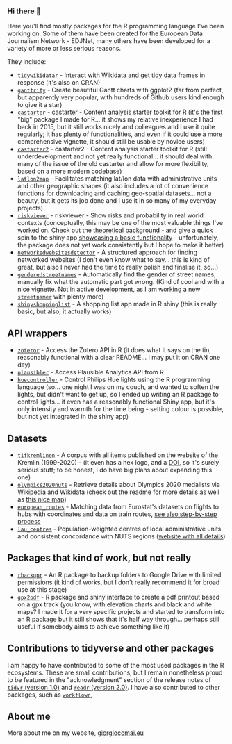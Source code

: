 ### Hi there 👋

Here you'll find mostly packages for the R programming language I've been working on. Some of them have been created for the European Data Journalism Network - EDJNet, many others have been developed for a variety of more or less serious reasons.


They include:

- [`tidywikidatar`](https://github.com/EDJNet/tidywikidatar) - Interact with Wikidata and get tidy data frames in response (it's also on CRAN)
- [`ganttrify`](https://github.com/giocomai/ganttrify) - Create beautiful Gantt charts with ggplot2 (far from perfect, but apparently very popular, with hundreds of Github users kind enough to give it a star)
- [`castarter`](https://github.com/giocomai/castarter) - castarter - Content analysis starter toolkit for R (it's the first "big" package I made for R... it shows my relative inexperience I had back in 2015, but it still works nicely and colleagues and I use it quite regularly; it has plenty of functionalities, and even if it could use a more comprehensive vignette, it should still be usable by novice users)
- [`castarter2`](https://github.com/giocomai/castarter2) - castarter2 - Content analysis starter toolkit for R (still underdevelopment and not yet really functional... it should deal with many of the issue of the old castarter and allow for more flexibility, based on a more modern codebase)
- [`latlon2map`](https://github.com/giocomai/latlon2map) - Facilitates matching lat/lon data with administrative units and other geographic shapes (it also includes a lot of convenience functions for downloading and caching geo-spatial datasets... not a beauty, but it gets its job done and I use it in so many of my everyday projects)
- [`riskviewer`](https://github.com/EDJNet/riskviewer) - riskviewer - Show risks and probability in real world contexts (conceptually, this may be one of the most valuable things I've worked on. Check out the [theoretical background](https://edjnet.github.io/riskviewer/articles/introduction.html) - and give a quick spin to the shiny app [showcasing a basic functionality](https://riskviewer.europeandatajournalism.eu/) - unfortunately, the package does not yet work consistently but I hope to make it better)
- [`networkedwebsitesdetector`](https://github.com/giocomai/networkedwebsitesdetector) -  A structured approach for finding networked websites (I don't even know what to say... this is kind of great, but also I never had the time to really polish and finalise it, so...)
- [`genderedstreetnames`](https://github.com/giocomai/genderedstreetnames) - Automatically find the gender of street names, manually fix what the automatic part got wrong. (Kind of cool and with a nice vignette. Not in active development, as I am working a new [`streetnamer`](https://github.com/giocomai/streetnamer) with plenty more)
- [`shinyshoppinglist`](https://github.com/giocomai/shinyshoppinglist) - A shopping list app made in R shiny (this is really basic, but also, it actually works)

## API wrappers

- [`zoteror`](https://github.com/giocomai/zoteror) -  Access the Zotero API in R (it does what it says on the tin, reasonably functional with a clear README... I may put it on CRAN one day)
- [`plausibler`](https://github.com/giocomai/plausibler) - Access Plausible Analytics API from R 
- [`huecontroller`](https://github.com/giocomai/huecontroller) - Control Philips Hue lights using the R programming language (so... one night I was on my couch, and wanted to soften the lights, but didn't want to get up, so I ended up writing an R package to control lights... it even has a reasonably functional Shiny app, but it's only intensity and warmth for the time being - setting colour is possible, but not yet integrated in the shiny app)


## Datasets

- [`tifkremlinen`](https://github.com/giocomai/tifkremlinen) - A corpus with all items published on the website of the Kremlin (1999-2020) - (it even has a hex logo, and a [DOI](https://discuss-data.net/dataset/5eb1481e-ae89-45bf-9c88-03574910730a/), so it's surely serious stuff; to be honest, I do have big plans about expanding this one)
- [`olympics2020nuts`](https://github.com/EDJNet/olympics2020nuts`) - Retrieve details about Olympics 2020 medalists via Wikipedia and Wikidata (check out the readme for more details as well as [this nice map](https://edjnet.github.io/olympics2020nuts/medalists_map.html))
- [`european_routes`](https://github.com/EDJNet/european_routes) - Matching data from Eurostat's datasets on flights to hubs with coordinates and data on train routes, [see also step-by-step process](https://edjnet.github.io/european_routes/)
- [`lau_centres`](https://github.com/EDJNet/lau_centres) -  Population-weighted centres of local administrative units and consistent concordance with NUTS regions ([website with all details](https://edjnet.github.io/lau_centres/))


## Packages that kind of work, but not really
- [`rbackupr`](https://github.com/giocomai/rbackupr) - An R package to backup folders to Google Drive with limited permissions (it kind of works, but I don't really recommend it for broad use at this stage)
- [`gpx2pdf`](https://github.com/giocomai/gpx2pdf) - R package and shiny interface to create a pdf printout based on a gpx track (you know, with elevation charts and black and white maps? I made it for a very specific projects and started to transform into an R package but it still shows that it's half way through... perhaps still useful if somebody aims to achieve something like it)

## Contributions to tidyverse and other packages

I am happy to have contributed to some of the most used packages in the R ecosystems. These are small contributions, but I remain nonetheless proud to be featured in the "acknowledgment" section of the release notes of [`tidyr` (version 1.0)](https://www.tidyverse.org/blog/2019/09/tidyr-1-0-0/#thanks) and [`readr` (version 2.0)](https://www.tidyverse.org/blog/2021/07/readr-2-0-0/#acknowledgements). I have also contributed to other packages, such as [`workflowr`](https://github.com/workflowr/workflowr), 

## About me

More about me on my website, [giorgiocomai.eu](https://giorgiocomai.eu/)
